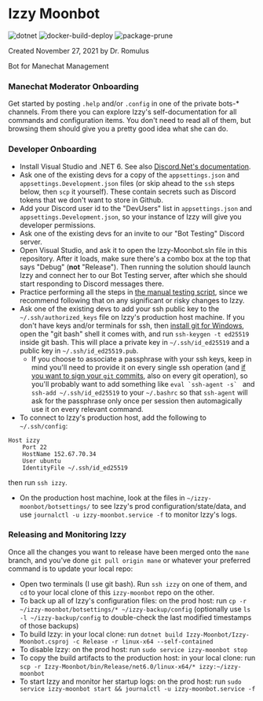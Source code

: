 # Izzy Moonbot

![dotnet](https://github.com/Manechat/izzy-moonbot/actions/workflows/dotnet.yml/badge.svg)
![docker-build-deploy](https://github.com/Manechat/izzy-moonbot/actions/workflows/docker-build-deploy.yml/badge.svg)
![package-prune](https://github.com/Manechat/izzy-moonbot/actions/workflows/package-prune.yml/badge.svg)

Created November 27, 2021 by Dr. Romulus

Bot for Manechat Management

### Manechat Moderator Onboarding

Get started by posting `.help` and/or `.config` in one of the private bots-* channels. From there you can explore Izzy's self-documentation for all commands and configuration items. You don't need to read all of them, but browsing them should give you a pretty good idea what she can do.

### Developer Onboarding

- Install Visual Studio and .NET 6. See also [Discord.Net's documentation](https://discordnet.dev/guides/getting_started/installing.html?tabs=vs-install%2Ccore2-1).
- Ask one of the existing devs for a copy of the `appsettings.json` and `appsettings.Development.json` files (or skip ahead to the `ssh` steps below, then `scp` it yourself). These contain secrets such as Discord tokens that we don't want to store in Github.
- Add your Discord user id to the "DevUsers" list in `appsettings.json` and `appsettings.Development.json`, so your instance of Izzy will give you developer permissions.
- Ask one of the existing devs for an invite to our "Bot Testing" Discord server.
- Open Visual Studio, and ask it to open the Izzy-Moonbot.sln file in this repository. After it loads, make sure there's a combo box at the top that says "Debug" (**not** "Release"). Then running the solution should launch Izzy and connect her to our Bot Testing server, after which she should start responding to Discord messages there.
- Practice performing all the steps in [the manual testing script](https://github.com/Manechat/izzy-moonbot/blob/mane/ManualTestingScript.md), since we recommend following that on any significant or risky changes to Izzy.
- Ask one of the existing devs to add your ssh public key to the `~/.ssh/authorized_keys` file on Izzy's production host machine. If you don't have keys and/or terminals for ssh, then [install git for Windows](https://gitforwindows.org/), open the "git bash" shell it comes with, and run `ssh-keygen -t ed25519` inside git bash. This will place a private key in `~/.ssh/id_ed25519` and a public key in `~/.ssh/id_ed25519.pub`.
  - If you choose to associate a passphrase with your ssh keys, keep in mind you'll need to provide it on every single ssh operation (and [if you want to sign your `git` commits](https://docs.github.com/en/authentication/managing-commit-signature-verification/telling-git-about-your-signing-key#telling-git-about-your-ssh-key), also on every git operation), so you'll probably want to add something like ``eval `ssh-agent -s` `` and `ssh-add ~/.ssh/id_ed25519` to your `~/.bashrc` so that `ssh-agent` will ask for the passphrase only once per session then automagically use it on every relevant command.
- To connect to Izzy's production host, add the following to `~/.ssh/config`:
```
Host izzy
    Port 22
    HostName 152.67.70.34
    User ubuntu
    IdentityFile ~/.ssh/id_ed25519
```
then run `ssh izzy`.
- On the production host machine, look at the files in `~/izzy-moonbot/botsettings/` to see Izzy's prod configuration/state/data, and use `journalctl -u izzy-moonbot.service -f` to monitor Izzy's logs.

### Releasing and Monitoring Izzy

Once all the changes you want to release have been merged onto the `mane` branch, and you've done `git pull origin mane` or whatever your preferred command is to update your local repo:

- Open two terminals (I use git bash). Run `ssh izzy` on one of them, and `cd` to your local clone of this `izzy-moonbot` repo on the other.
- To back up all of Izzy's configuration files: on the prod host: run `cp -r ~/izzy-moonbot/botsettings/* ~/izzy-backup/config` (optionally use `ls -l ~/izzy-backup/config` to double-check the last modified timestamps of those backups)
- To build Izzy: in your local clone: run `dotnet build Izzy-Moonbot/Izzy-Moonbot.csproj -c Release -r linux-x64 --self-contained`
- To disable Izzy: on the prod host: run `sudo service izzy-moonbot stop`
- To copy the build artifacts to the production host: in your local clone: run `scp -r Izzy-Moonbot/bin/Release/net6.0/linux-x64/* izzy:~/izzy-moonbot`
- To start Izzy and monitor her startup logs: on the prod host: run `sudo service izzy-moonbot start && journalctl -u izzy-moonbot.service -f`
